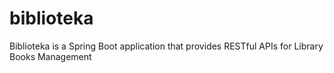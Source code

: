 # biblioteka
Biblioteka is a Spring Boot application that provides RESTful APIs for Library Books Management
